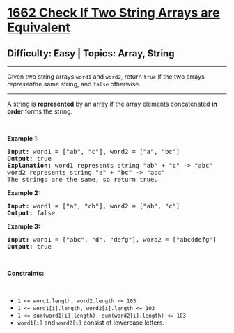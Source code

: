 # [1662 Check If Two String Arrays are Equivalent](https://leetcode.com/problems/check-if-two-string-arrays-are-equivalent/description/)

## Difficulty: Easy | Topics: Array, String

<hr><div><p>Given two string arrays <code>word1</code> and <code>word2</code>, return <code>true</code> if the two arrays <em>represent</em>he same string, and <code>false</code> otherwise.</p>
<hr><div><p>A string is <strong>represented</strong> by an array if the array elements concatenated <strong>in order</strong> forms the string.</p>

<p>&nbsp;</p>
<p><strong class="example">Example 1:</strong></p>

<pre style="position: relative;"><strong>Input:</strong> word1 = ["ab", "c"], word2 = ["a", "bc"]
<strong>Output:</strong> true
<strong>Explanation:</strong> word1 represents string "ab" + "c" -> "abc"
word2 represents string "a" + "bc" -> "abc"
The strings are the same, so return true.
<div class="open_grepper_editor" title="Edit &amp; Save To Grepper"></div></pre>

<p><strong class="example">Example 2:</strong></p>

<pre style="position: relative;"><strong>Input:</strong> word1 = ["a", "cb"], word2 = ["ab", "c"]
<strong>Output:</strong> false
<div class="open_grepper_editor" title="Edit &amp; Save To Grepper"></div></pre>

<p><strong class="example">Example 3:</strong></p>

<pre style="position: relative;"><strong>Input:</strong> word1 = ["abc", "d", "defg"], word2 = ["abcddefg"]
<strong>Output:</strong> true
<div class="open_grepper_editor" title="Edit &amp; Save To Grepper"></div></pre>

<p>&nbsp;</p>
<p><strong>Constraints:</strong></p>
<br/>
<ul>
	<li><code>1 <= word1.length, word2.length <= 103</code></li>
    <li><code>1 <= word1[i].length, word2[i].length <= 103</code></li>
    <li><code>1 <= sum(word1[i].length), sum(word2[i].length) <= 103</code></li>
    <li><code>word1[i]</code> and <code>word2[i]</code> consist of lowercase letters.</li>
</ul>
